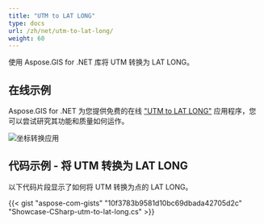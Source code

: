 ```yaml
---
title: "UTM to LAT LONG"
type: docs
url: /zh/net/utm-to-lat-long/
weight: 60
---
```


使用 Aspose.GIS for .NET 库将 UTM 转换为 LAT LONG。

## **在线示例**

Aspose.GIS for .NET 为您提供免费的在线 ["UTM to LAT LONG"](https://products.aspose.app/gis/transformation/utm-to-lat-long) 应用程序，您可以尝试研究其功能和质量如何运作。

![坐标转换应用](transform-coordinates.png)

## **代码示例 - 将 UTM 转换为 LAT LONG**

以下代码片段显示了如何将 UTM 转换为点的 LAT LONG。

{{< gist "aspose-com-gists" "10f3783b9581d10bc69dbada42705d2c" "Showcase-CSharp-utm-to-lat-long.cs" >}}
